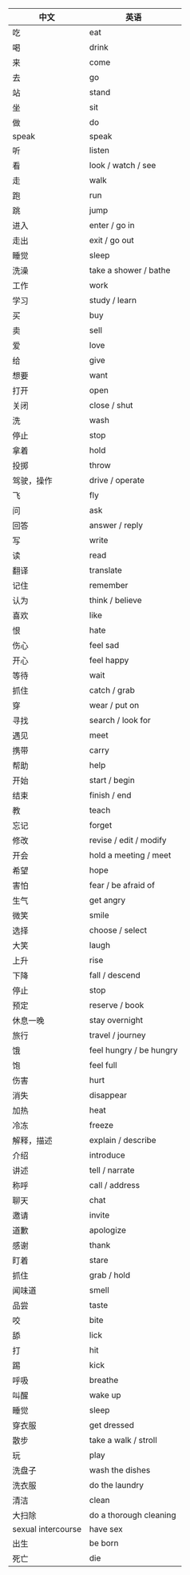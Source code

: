 | 中文              | 英语                |
|-------------------|---------------------|
| 吃               | eat                |
| 喝               | drink              |
| 来               | come               |
| 去               | go                 |
| 站               | stand              |
| 坐               | sit                |
| 做               | do                 |
| speak            | speak              |
| 听               | listen             |
| 看               | look / watch / see |
| 走               | walk               |
| 跑               | run                |
| 跳               | jump               |
| 进入             | enter / go in      |
| 走出             | exit / go out      |
| 睡觉             | sleep              |
| 洗澡             | take a shower / bathe |
| 工作             | work               |
| 学习             | study / learn      |
| 买               | buy                |
| 卖               | sell               |
| 爱               | love               |
| 给               | give               |
| 想要             | want               |
| 打开             | open               |
| 关闭             | close / shut       |
| 洗               | wash               |
| 停止             | stop               |
| 拿着             | hold               |
| 投掷             | throw              |
| 驾驶，操作        | drive / operate    |
| 飞               | fly                |
| 问               | ask                |
| 回答             | answer / reply     |
| 写               | write              |
| 读               | read               |
| 翻译             | translate          |
| 记住             | remember           |
| 认为             | think / believe    |
| 喜欢             | like               |
| 恨               | hate               |
| 伤心             | feel sad           |
| 开心             | feel happy         |
| 等待             | wait               |
| 抓住             | catch / grab       |
| 穿               | wear / put on      |
| 寻找             | search / look for  |
| 遇见             | meet               |
| 携带             | carry              |
| 帮助             | help               |
| 开始             | start / begin      |
| 结束             | finish / end       |
| 教               | teach              |
| 忘记             | forget             |
| 修改             | revise / edit / modify |
| 开会             | hold a meeting / meet |
| 希望             | hope               |
| 害怕             | fear / be afraid of |
| 生气             | get angry          |
| 微笑             | smile              |
| 选择             | choose / select    |
| 大笑             | laugh              |
| 上升             | rise               |
| 下降             | fall / descend     |
| 停止             | stop               |
| 预定             | reserve / book     |
| 休息一晚         | stay overnight     |
| 旅行             | travel / journey   |
| 饿               | feel hungry / be hungry |
| 饱               | feel full          |
| 伤害             | hurt               |
| 消失             | disappear          |
| 加热             | heat               |
| 冷冻             | freeze             |
| 解释，描述        | explain / describe |
| 介绍             | introduce          |
| 讲述             | tell / narrate     |
| 称呼             | call / address     |
| 聊天             | chat               |
| 邀请             | invite             |
| 道歉             | apologize          |
| 感谢             | thank              |
| 盯着             | stare              |
| 抓住             | grab / hold        |
| 闻味道           | smell              |
| 品尝             | taste              |
| 咬               | bite               |
| 舔               | lick               |
| 打               | hit                |
| 踢               | kick               |
| 呼吸             | breathe            |
| 叫醒             | wake up            |
| 睡觉             | sleep              |
| 穿衣服           | get dressed        |
| 散步             | take a walk / stroll |
| 玩               | play               |
| 洗盘子           | wash the dishes    |
| 洗衣服           | do the laundry     |
| 清洁             | clean              |
| 大扫除           | do a thorough cleaning |
| sexual intercourse | have sex          |
| 出生             | be born            |
| 死亡             | die                |
